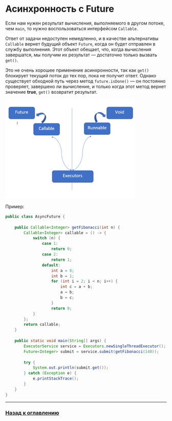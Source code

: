 # Асинхронность с Future

Если нам нужен результат вычисления, выполняемого в другом потоке, чем `main`, то нужно воспользоваться интерфейсом `Callable`.

Ответ от задачи недоступен немедленно, и в качестве альтернативы `Callable` вернет будущий объект `Future`, когда он будет отправлен в службу выполнения.
Этот объект обещает, что, когда вычисления завершатся, мы получим их результат — достаточно только вызвать `get()`.

Это не очень хорошее применение асинхронности, так как `get()` блокирует текущий поток до тех пор, пока не получит ответ.
Однако существует обходной путь через метод `future.isDone()` — он постоянно проверяет, завершено ли вычисление, и только когда этот метод вернет значение **true**, `get()` возвратит результат.

![](async_future.png)

Пример:

```java
public class AsyncFuture {

    public Callable<Integer> getFibonacci(int n) {
        Callable<Integer> callable = () -> {
            switch (n) {
                case 1:
                    return 0;
                case 2:
                    return 1;
                default:
                    int a = 0;
                    int b = 1;
                    for (int i = 2; i < n; i++) {
                        int c = a + b;
                        a = b;
                        b = c;
                    }
                    return 0;
            }
        };
        return callable;
    }

    public static void main(String[] args) {
        ExecutorService service = Executors.newSingleThreadExecutor();
        Future<Integer> submit = service.submit(getFibonacci(140));
        
        try {
            System.out.println(submit.get());
        } catch (Exception e) {
            e.printStackTrace();
        }
    }
}
```

---

### [Назад к оглавлению](./README.md)